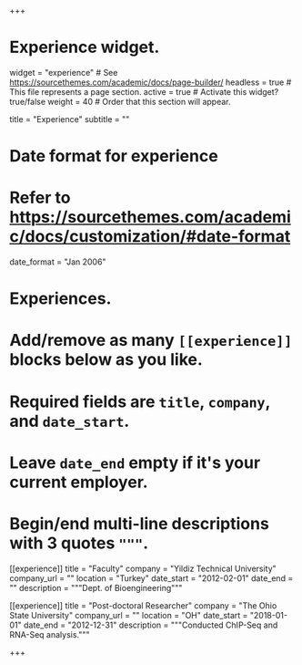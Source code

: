 +++
# Experience widget.
widget = "experience"  # See https://sourcethemes.com/academic/docs/page-builder/
headless = true  # This file represents a page section.
active = true  # Activate this widget? true/false
weight = 40  # Order that this section will appear.

title = "Experience"
subtitle = ""

# Date format for experience
#   Refer to https://sourcethemes.com/academic/docs/customization/#date-format
date_format = "Jan 2006"

# Experiences.
#   Add/remove as many `[[experience]]` blocks below as you like.
#   Required fields are `title`, `company`, and `date_start`.
#   Leave `date_end` empty if it's your current employer.
#   Begin/end multi-line descriptions with 3 quotes `"""`.
[[experience]]
  title = "Faculty"
  company = "Yildiz Technical University"
  company_url = ""
  location = "Turkey"
  date_start = "2012-02-01"
  date_end = ""
  description = """Dept. of Bioengineering"""

[[experience]]
  title = "Post-doctoral Researcher"
  company = "The Ohio State University"
  company_url = ""
  location = "OH"
  date_start = "2018-01-01"
  date_end = "2012-12-31"
  description = """Conducted ChIP-Seq and RNA-Seq analysis."""

+++
